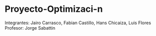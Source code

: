# Proyecto-Optimizaci-n
Integrantes: Jairo Carrasco, Fabian Castillo, Hans Chicaiza, Luis Flores  Profesor: Jorge Sabattin
